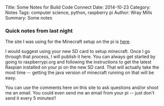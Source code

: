 Title: Some Notes for Build Code Connect
Date: 2014-10-23
Category: Notes
Tags: computer science, python, raspberry pi
Author: Wray Mills
Summary: Some notes

### Quick notes from last night

The site I was using for the Minecraft setup on the pi is [here](http://picraftbukkit.webs.com/pi-minecraft-server-how-to).

I would suggest using your new SD card to setup minecraft. Once I go through that process, I will publish it here. You can always get started by going to raspberrypi.org and following the instructions to get the latest Raspian installed on your pi on the new SD card. That will actually take the most time -- getting the java version of minecraft running on that will be easy.

You can use the comments here on this site to ask questions and/or shoot me an email. You could even send me an email from your pi -- just don't send it every 5 minutes!!


